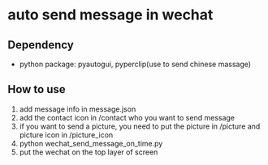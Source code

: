# auto send message in wechat

## Dependency
- python package: pyautogui, pyperclip(use to send chinese massage)

## How to use
1. add message info in message.json
2. add the contact icon in /contact who you want to send message
3. if you want to send a picture, you need to put the picture in /picture and picture icon in /picture_icon
3. python wechat_send_message_on_time.py
4. put the wechat on the top layer of screen